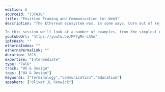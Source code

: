 ```yaml
---
edition: 6
sourceId: "T3YHJ8"
title: "Positive Framing and Communication for Web3"
description: "The Ethereum ecosystem was, in some ways, born out of rejection of legacy systems. This is often reflected in the way we name and describe our projects and tech, names that are at best edgy and irreverent, but more often are obtuse and unhelpful.

In this session we'll look at a number of examples, from the simplest of technical concepts to the most far-fetched DAO and token naming schemes, and see how by casting them in the positive rather than the negative, we go from hindering to enabling."
youtubeUrl: "https://youtu.be/PP7gMn-LA5o"
ipfsHash: ""
ethernaIndex: ""
ethernaPermalink: ""
duration: 1626
expertise: "Intermediate"
type: "Talk"
track: "UX & Design"
tags: ["UX & Design"]
keywords: ["terminology","communication","education"]
speakers: ["Oliver JL Renwick"]
---
```

